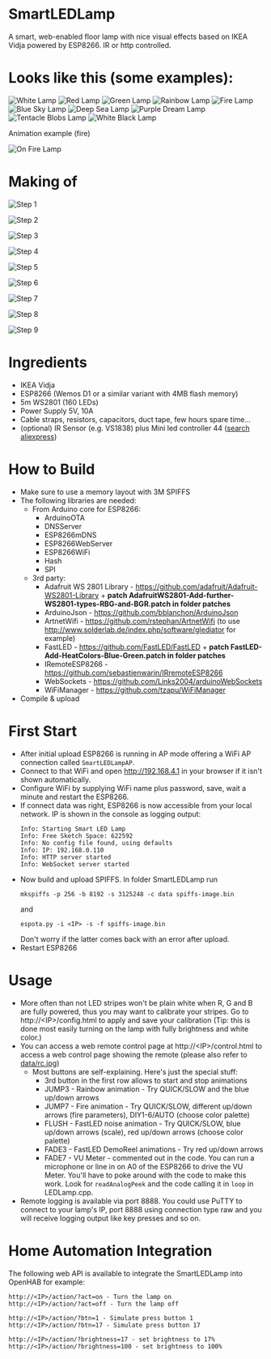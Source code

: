 # SmartLEDLamp

A smart, web-enabled floor lamp with nice visual effects based on IKEA Vidja powered by ESP8266.
IR or http controlled.

# Looks like this (some examples):

![White Lamp](assets/lamp_white.png) ![Red Lamp](assets/lamp_red.png) ![Green Lamp](assets/lamp_green.png) ![Rainbow Lamp](assets/lamp_rainbow.png) ![Fire Lamp](assets/lamp_fire.png) ![Blue Sky Lamp](assets/lamp_bluesky.png) ![Deep Sea Lamp](assets/lamp_deepsea.png) ![Purple Dream Lamp](assets/lamp_purpledream.png) ![Tentacle Blobs Lamp](assets/lamp_tentacleblobs.png) ![White Black Lamp](assets/lamp_whiteblack.png)

Animation example (fire)

![On Fire Lamp](assets/lamp_onfire.gif)


# Making of

![Step 1](assets/makingof01.png) 

![Step 2](assets/makingof02.png) 

![Step 3](assets/makingof03.png)  

![Step 4](assets/makingof04.png)

![Step 5](assets/makingof05.png)

![Step 6](assets/makingof06.png)

![Step 7](assets/makingof07.png)

![Step 8](assets/makingof08.png)

![Step 9](assets/makingof09.png)


# Ingredients
* IKEA Vidja
* ESP8266 (Wemos D1 or a similar variant with 4MB flash memory)
* 5m WS2801 (160 LEDs)
* Power Supply 5V, 10A
* Cable straps, resistors, capacitors, duct tape, few hours spare time...
* (optional) IR Sensor (e.g. VS1838) plus Mini led controller 44 ([search aliexpress](https://de.aliexpress.com/wholesale?SearchText=remote+control+44))

# How to Build
* Make sure to use a memory layout with 3M SPIFFS
* The following libraries are needed:
  * From Arduino core for ESP8266:
    * ArduinoOTA
    * DNSServer
    * ESP8266mDNS
    * ESP8266WebServer
    * ESP8266WiFi
    * Hash
    * SPI
  * 3rd party:
    * Adafruit WS 2801 Library - https://github.com/adafruit/Adafruit-WS2801-Library + **patch AdafruitWS2801-Add-further-WS2801-types-RBG-and-BGR.patch in folder patches**
    * ArduinoJson - https://github.com/bblanchon/ArduinoJson
    * ArtnetWifi - https://github.com/rstephan/ArtnetWifi (to use http://www.solderlab.de/index.php/software/glediator for example)
    * FastLED - https://github.com/FastLED/FastLED + **patch FastLED-Add-HeatColors-Blue-Green.patch in folder patches**
    * IRemoteESP8266 - https://github.com/sebastienwarin/IRremoteESP8266
    * WebSockets - https://github.com/Links2004/arduinoWebSockets
    * WiFiManager - https://github.com/tzapu/WiFiManager
* Compile & upload

# First Start
* After initial upload ESP8266 is running in AP mode offering a WiFi AP connection called `SmartLEDLampAP`.
* Connect to that WiFi and open http://192.168.4.1 in your browser if it isn't shown automatically.
* Configure WiFi by supplying WiFi name plus password, save, wait a minute and restart the ESP8266.
* If connect data was right, ESP8266 is now accessible from your local network. IP is shown in the console as logging output:
  ```
  Info: Starting Smart LED Lamp
  Info: Free Sketch Space: 622592
  Info: No config file found, using defaults
  Info: IP: 192.168.0.110
  Info: HTTP server started
  Info: WebSocket server started
  ```
* Now build and upload SPIFFS. In folder SmartLEDLamp run
  ```
  mkspiffs -p 256 -b 8192 -s 3125248 -c data spiffs-image.bin
  ```
  and
  ```
  espota.py -i <IP> -s -f spiffs-image.bin
  ```
  Don't worry if the latter comes back with an error after upload.
* Restart ESP8266

# Usage
* More often than not LED stripes won't be plain white when R, G and B are fully powered, thus you may want to calibrate your stripes. Go to http://&lt;IP&gt;/config.html to apply and save your calibration (Tip: this is done most easily turning on the lamp with fully brightness and white color.)
* You can access a web remote control page at http://&lt;IP&gt;/control.html to access a web control page showing the remote (please also refer to [data/rc.jpg](data/rc.jpg)) 
  * Most buttons are self-explaining. Here's just the special stuff:
    * 3rd button in the first row allows to start and stop animations
    * JUMP3 - Rainbow animation - Try QUICK/SLOW and the blue up/down arrows
    * JUMP7 - Fire animation - Try QUICK/SLOW, different up/down arrows (fire parameters), DIY1-6/AUTO (choose color palette)
    * FLUSH - FastLED noise animation - Try QUICK/SLOW, blue up/down arrows (scale), red up/down arrows (choose color palette) 
    * FADE3 - FastLED DemoReel animations - Try red up/down arrows
    * FADE7 - VU Meter - commented out in the code. You can run a microphone or line in on A0 of the ESP8266 to drive the VU Meter. You'll have to poke around with the code to make this work. Look for `readAnalogPeek` and the code calling it in `loop` in LEDLamp.cpp.
* Remote logging is available via port 8888. You could use PuTTY to connect to your lamp's IP, port 8888 using connection type raw and you will receive logging output like key presses and so on.

# Home Automation Integration
The following web API is available to integrate the SmartLEDLamp into OpenHAB for example:
```
http://<IP>/action/?act=on - Turn the lamp on
http://<IP>/action/?act=off - Turn the lamp off

http://<IP>/action/?btn=1 - Simulate press button 1
http://<IP>/action/?btn=17 - Simulate press button 17

http://<IP>/action/?brightness=17 - set brightness to 17%
http://<IP>/action/?brightness=100 - set brightness to 100%
```

